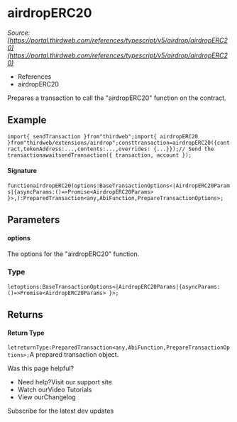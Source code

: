 # airdropERC20

*Source: [https://portal.thirdweb.com/references/typescript/v5/airdrop/airdropERC20](https://portal.thirdweb.com/references/typescript/v5/airdrop/airdropERC20)*

* References
* airdropERC20

Prepares a transaction to call the "airdropERC20" function on the contract.

## Example

`import{ sendTransaction }from"thirdweb";import{ airdropERC20 }from"thirdweb/extensions/airdrop";consttransaction=airdropERC20({contract,tokenAddress:...,contents:...,overrides: {...}});// Send the transactionawaitsendTransaction({ transaction, account });`
#### Signature

`functionairdropERC20(options:BaseTransactionOptions<|AirdropERC20Params|{asyncParams:()=>Promise<AirdropERC20Params> }>,):PreparedTransaction<any,AbiFunction,PrepareTransactionOptions>;`
## Parameters

#### options

The options for the "airdropERC20" function.

### Type

`letoptions:BaseTransactionOptions<|AirdropERC20Params|{asyncParams:()=>Promise<AirdropERC20Params> }>;`
## Returns

#### Return Type

`letreturnType:PreparedTransaction<any,AbiFunction,PrepareTransactionOptions>;`A prepared transaction object.

Was this page helpful?

* Need help?Visit our support site
* Watch ourVideo Tutorials
* View ourChangelog

Subscribe for the latest dev updates

